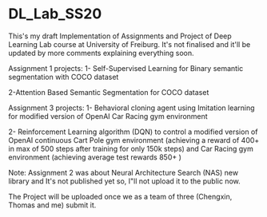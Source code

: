# DL_Lab_SS20
This's my draft Implementation of Assignments and Project of Deep Learning Lab course at University of Freiburg. It's not finalised and it'll be updated by more comments explaining everything soon.

Assignment 1 projects:
1- Self-Supervised Learning for Binary semantic segmentation with COCO dataset 

2-Attention Based Semantic Segmentation for COCO dataset

Assignment 3 projects:
1- Behavioral cloning agent using Imitation learning for modified version of OpenAI Car Racing gym environment

2- Reinforcement Learning algorithm (DQN) to control a modified version of OpenAI continuous Cart Pole gym environment (achieving a reward of 400+ in max of 500 steps after training for only 150k steps) and Car Racing gym environment (achieving average test rewards 850+ )

Note: Assignment 2 was about Neural Architecture Search (NAS) new library and It's not published yet so, I"ll not upload it to the public now.

The Project will be uploaded once we as a team of three (Chengxin, Thomas and me) submit it.

